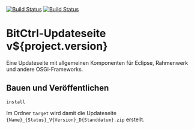 [![Build Status](https://travis-ci.org/bitctrl/bitctrl-updatesite.svg?branch=master)](https://travis-ci.org/bitctrl/bitctrl-updatesite)
[![Build Status](https://api.bintray.com/packages/bitctrl/maven/bitctrl-updatesite/images/download.svg)](https://bintray.com/bitctrl/maven/bitctrl-updatesite)

BitCtrl-Updateseite v${project.version}
=================================

Eine Updateseite mit allgemeinen Komponenten für Eclipse, Rahmenwerk und andere
OSGi-Frameworks.


Bauen und Veröffentlichen
-------------------------

    install

Im Ordner `target` wird damit die Updateseite
`{Name}_{Status}_V{Version}_D{Standdatum}.zip` erstellt.
